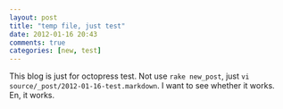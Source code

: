 ```yaml
---
layout: post
title: "temp file, just test"
date: 2012-01-16 20:43
comments: true
categories: [new, test] 
---
```

This blog is just for octopress test. Not use ` rake new_post `, just `vi source/_post/2012-01-16-test.markdown`. I want to see whether it works.   
En, it works.


